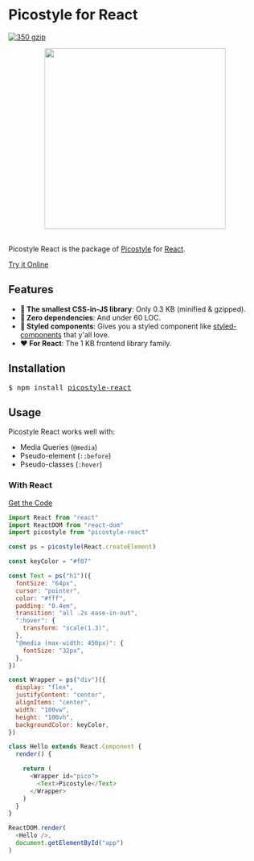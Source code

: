 # Picostyle for React

[![350 gzip][gzip-badge]][bundlesize]

[gzip-badge]: https://img.shields.io/badge/minified%20&%20gzipped-350%20B-brightgreen.svg
[bundlesize]: https://github.com/siddharthkp/bundlesize

<div align="center">
  <a href="https://github.com/morishitter/picostyle">
    <img width="360px" src="http://morishitter.github.io/picostyle.svg">
  </a>
</div>
<br>

Picostyle React is the package of [Picostyle](https://github.com/picostyle/picostyle) for [React](https://github.com/facebook/react).

[Try it Online](https://codepen.io/morishitter/pen/qXaPYQ?editors=0010)

## Features

- **🚀 The smallest CSS-in-JS library**: Only 0.3 KB (minified & gzipped).
- **👏 Zero dependencies**: And under 60 LOC.
- **💅 Styled components**: Gives you a styled component like [styled-components](https://www.styled-components.com/) that y'all love.
- **❤️ For React**: The 1 KB frontend library family.

## Installation

<pre>
$ npm install <a href="https://www.npmjs.com/package/picostyle-react">picostyle-react</a>
</pre>

## Usage

Picostyle React works well with:

- Media Queries (`@media`)
- Pseudo-element (`::before`)
- Pseudo-classes (`:hover`)

### With React

[Get the Code](https://github.com/picostyle/picostyle-react/tree/master/example)

```js
import React from "react"
import ReactDOM from "react-dom"
import picostyle from "picostyle-react"

const ps = picostyle(React.createElement)

const keyColor = "#f07"

const Text = ps("h1")({
  fontSize: "64px",
  cursor: "pointer",
  color: "#fff",
  padding: "0.4em",
  transition: "all .2s ease-in-out",
  ":hover": {
    transform: "scale(1.3)",
  },
  "@media (max-width: 450px)": {
    fontSize: "32px",
  },
})

const Wrapper = ps("div")({
  display: "flex",
  justifyContent: "center",
  alignItems: "center",
  width: "100vw",
  height: "100vh",
  backgroundColor: keyColor,
})

class Hello extends React.Component {
  render() {

    return (
      <Wrapper id="pico">
        <Text>Picostyle</Text>
      </Wrapper>
    )
  }
}

ReactDOM.render(
  <Hello />,
  document.getElementById("app")
)
```
